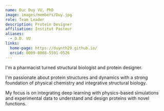 ```yaml
---
name: Duc Duy VU, PhD
image: images/members/Duy.jpg
role: Team Leader
description: Protein Designer
affiliation: Institut Pasteur 
aliases:
  - D.D. VU
links:
  home-page: https://duynth29.github.io/
  orcid: 0009-0008-5591-0526
---
```

I'm a pharmacist turned structural biologist and protein designer.

I'm passionate about protein structures and dynamics with a strong foundation of physical chemistry and integrative structural biology.

My focus is on integrating deep learning with physics-based simulations and experimental data to understand and design proteins with novel functions.
